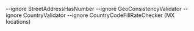 --ignore StreetAddressHasNumber --ignore GeoConsistencyValidator --ignore CountryValidator --ignore CountryCodeFillRateChecker (MX locations)
